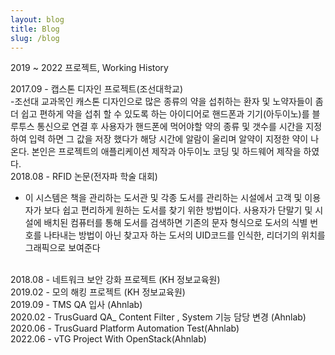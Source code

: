 ```yaml
---
layout: blog
title: Blog
slug: /blog
---
```

2019 ~ 2022 프로젝트, Working History
<br />

2017.09 - 캡스톤 디자인 프로젝트(조선대학교)
<br />
-조선대 교과목인 캐스톤 디자인으로 많은 종류의 약을 섭취하는 환자 및 노약자들이 좀 더 쉽고 편하게 약을 섭취 할 수 있도록 하는 아이디어로 핸드폰과 기기(아두이노)를 블루투스 통신으로 연결 후 사용자가 핸드폰에 먹어야할 약의 종류 및 갯수를 시간을 지정하여 입력 하면 그 값을 저장 했다가 해당 시간에 알람이 울리며 알약이 지정한 약이 나온다. 본인은 프로젝트의 애플리케이션 제작과 아두이노 코딩 및 하드웨어 제작을 하였다.
<br />
2018.08 - RFID 논문(전자파 학술 대회)
<br />
 - 이 시스템은 책을 관리하는 도서관 및 각종 도서를 관리하는 시설에서 고객 및 이용자가 보다 쉽고 편리하게 원하는 도서를 찾기 위한 방법이다. 사용자가 단말기 및 시설에 배치된 컴퓨터를 통해 도서를 검색하면 기존의 문자 형식으로 도서의 식별 번호를 나타내는 방법이 아닌 찾고자 하는 도서의 UID코드를 인식한, 리더기의 위치를 그래픽으로 보여준다
<br />
2018.08 - 네트워크 보안 강화 프로젝트 (KH 정보교육원)
<br />
2019.02 - 모의 해킹 프로젝트 (KH 정보교육원)
<br />
2019.09 - TMS QA 입사 (Ahnlab)
<br />
2020.02 - TrusGuard QA_ Content Filter , System 기능 담당 변경 (Ahnlab)
<br />
2020.06 - TrusGuard Platform Automation Test(Ahnlab)
<br />
2022.06 - vTG Project With OpenStack(Ahnlab)
